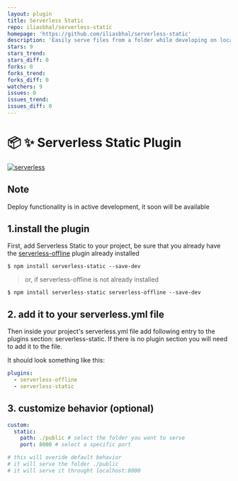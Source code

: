 ```yaml
---
layout: plugin
title: Serverless Static
repo: iliasbhal/serverless-static
homepage: 'https://github.com/iliasbhal/serverless-static'
description: 'Easily serve files from a folder while developing on localhost with the serverless-offline plugin'
stars: 9
stars_trend: 
stars_diff: 0
forks: 0
forks_trend: 
forks_diff: 0
watchers: 9
issues: 0
issues_trend: 
issues_diff: 0
---
```



# :package: :sparkles: Serverless Static Plugin
[![serverless](http://public.serverless.com/badges/v3.svg)](http://www.serverless.com)

## Note
Deploy functionality is in active development, it soon will be available

## 1.install the plugin
First, add Serverless Static to your project, be sure that you already have the [serverless-offline](https://github.com/dherault/serverless-offline) plugin already installed

```
$ npm install serverless-static --save-dev
```
> or, if serverless-offline is not already installed
```
$ npm install serverless-static serverless-offline --save-dev
```
## 2. add it to your serverless.yml file

Then inside your project's serverless.yml file add following entry to the plugins section: serverless-static. If there is no plugin section you will need to add it to the file.

It should look something like this:

```YAML
plugins:
  - serverless-offline
  - serverless-static 
```

## 3. customize behavior (optional)
```YAML
custom:
  static:
    path: ./public # select the folder you want to serve
    port: 8000 # select a specific port 

# this will overide default behavior
# it will serve the folder ./public
# it will serve it throught localhost:8000
```


<!-- ## Todo

- [ ] support for serving multiple directories
- [ ] deploy / sync folder and bucket -->

